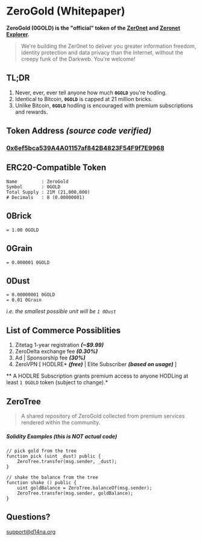 # ZeroGold (Whitepaper)

**ZeroGold (0GOLD) is the "official" token of the [Zer0net](https://zer0net.com) and [Zeronet Explorer](https://zeronetexplorer.com).**

> We're building the Zer0net to deliver you greater information freedom, identity protection and data privacy than the Internet, without the creepy funk of the Darkweb. You're welcome!

## TL;DR

1. Never, ever, ever tell anyone how much **`0GOLD`** you're hodling.
2. Identical to Bitcoin, **`0GOLD`** is capped at 21 million bricks.
3. Unlike Bitcoin, **`0GOLD`** hodling is encouraged with premium subscriptions and rewards.

## Token Address *(source code verified)*

### [0x6ef5bca539A4A01157af842B4823F54F9f7E9968](https://etherscan.io/token/0x6ef5bca539A4A01157af842B4823F54F9f7E9968)

## ERC20-Compatible Token

    Name         : ZeroGold
    Symbol       : 0GOLD
    Total Supply : 21M (21,000,000)
    # Decimals   : 8 (0.00000001)

## 0Brick

    = 1.00 0GOLD

## 0Grain

    = 0.000001 0GOLD

## 0Dust

    = 0.00000001 0GOLD
    = 0.01 0Grain

*i.e. the smallest possible unit will be `1 0Dust`*

## List of Commerce Possiblities

1. Zitetag 1-year registration ***(~$9.99)***
2. ZeroDelta exchange fee ***(0.30%)***
3. Ad | Sponsorship fee ***(30%)***
4. ZeroVPN [ HODLRE\* ***(free)*** | Elite Subscriber ***(based on usage)*** ]

** A HODLRE Subscription grants premium access to anyone HODLing at least `1 0GOLD` token (subject to change).*

## ZeroTree

> A shared repository of ZeroGold collected from premium services rendered within the community.

##### Solidity Examples *(this is NOT actual code)*

    // pick gold from the tree
    function pick (uint _dust) public {
        ZeroTree.transfer(msg.sender, _dust);
    }

    // shake the balance from the tree
    function shake () public {
        uint goldBalance = ZeroTree.balanceOf(msg.sender);
        ZeroTree.transfer(msg.sender, goldBalance);
    }

## Questions?

support@d14na.org

